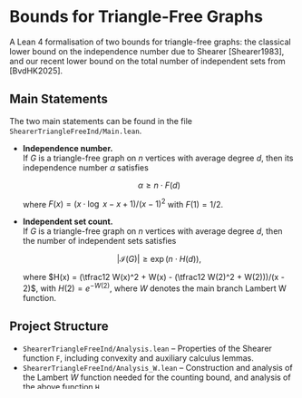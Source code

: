# Bounds for Triangle-Free Graphs

A Lean 4 formalisation of two bounds for triangle-free graphs:
the classical lower bound on the independence number due to Shearer
[Shearer1983], and our recent lower bound on the total number of independent
sets from [BvdHK2025].

## Main Statements

The two main statements can be found in the file `ShearerTriangleFreeInd/Main.lean`.

- **Independence number.**  
  If $G$ is a triangle-free graph on $n$ vertices with average degree $d$, then
  its independence number $\alpha$ satisfies

  $$\alpha \geq n \cdot F(d)$$

  where $F(x) = (x \cdot \log\ x - x + 1)/(x - 1)^2$ with $F(1) = 1/2$.

- **Independent set count.**  
  If $G$ is a triangle-free graph on $n$ vertices with average degree $d$, then
  the number of independent sets satisfies

  $$\lvert \mathcal{I}(G) \rvert \geq \exp\bigl(n \cdot H(d)\bigr),$$

  where $H(x) = (\tfrac12 W(x)^2 + W(x) - (\tfrac12 W(2)^2 + W(2)))/(x - 2)$,
  with $H(2) = e^{-W(2)}$, where $W$ denotes the main branch Lambert W function.

## Project Structure

- `ShearerTriangleFreeInd/Analysis.lean` – Properties of the Shearer function
  `F`, including convexity and auxiliary calculus lemmas.
- `ShearerTriangleFreeInd/Analysis_W.lean` – Construction and analysis of the
  Lambert $W$ function needed for the counting bound, and analysis of the above function 
  `H`.
- `ShearerTriangleFreeInd/Proofs.lean` – Core combinatorial lemmas and the
  proofs of both bounds.
- `ShearerTriangleFreeInd/Main.lean` – Contains only the two main statements.

## References
- [Shearer1983] J. B. Shearer, *A note on the independence number of
  triangle-free graphs*, Discrete Mathematics 46 (1983), 83–87.
- [BvdHK2025] Pjotr Buys, Jan van den Heuvel, Ross J. Kang, *Triangle-free graphs with the fewest independent sets*, [arXiv:2503.10002](https://arxiv.org/pdf/2503.10002) (2025).
